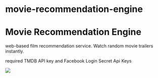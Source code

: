 # movie-recommendation-engine

<h1>Movie Recommendation Engine</h1>

web-based film recommendation service. Watch random movie trailers instantly.

required TMDB API key and Facebook Login Secret Api Keys

<img src="https://mir-cdn.behance.net/v1/rendition/project_modules/max_1200/ca669469536159.5b850e69b8ce9.png">
